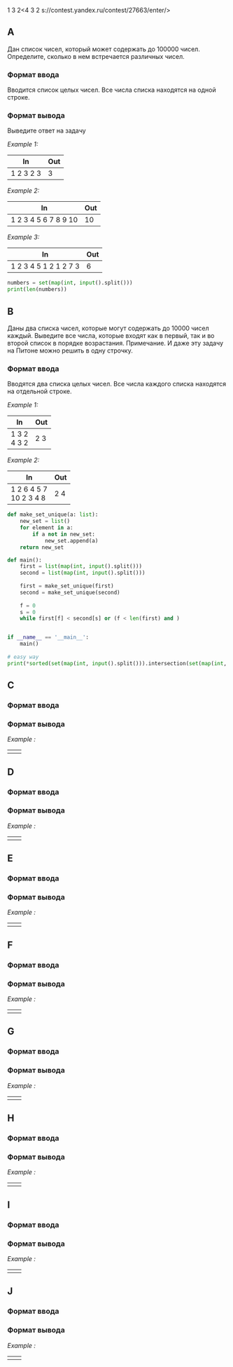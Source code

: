1 3 2<4 3 2 s://contest.yandex.ru/contest/27663/enter/>

## A

Дан список чисел, который может содержать до 100000 чисел. Определите, сколько в нем встречается различных чисел.

### Формат ввода

Вводится список целых чисел. Все числа списка находятся на одной строке.

### Формат вывода

Выведите ответ на задачу

<i>Example 1:</i>

| In         | Out |
|------------|-----|
| 1 2 3 2  3 | 3   |

<i>Example 2:</i>

| In                   | Out |
|----------------------|-----|
| 1 2 3 4 5 6 7 8 9 10 | 10  |

<i>Example 3:</i>

| In                    | Out |
|-----------------------|-----|
| 1 2 3 4 5 1 2 1 2 7 3 | 6   |

```python
numbers = set(map(int, input().split()))
print(len(numbers))
```

## B

Даны два списка чисел, которые могут содержать до 10000 чисел каждый. Выведите все числа, которые входят как в первый,
так и во второй список в порядке возрастания. Примечание. И даже эту задачу на Питоне можно решить в одну строчку.

### Формат ввода

Вводятся два списка целых чисел. Все числа каждого списка находятся на отдельной строке.

<i>Example 1:</i>

| In             | Out |
|----------------|-----|
| 1 3 2<br>4 3 2 | 2 3 |

<i>Example 2:</i>

| In                        | Out |
|---------------------------|-----|
| 1 2 6 4 5 7<br>10 2 3 4 8 | 2 4 |

```python
def make_set_unique(a: list):
    new_set = list()
    for element in a:
        if a not in new_set:
            new_set.append(a)
    return new_set

def main():
    first = list(map(int, input().split()))
    second = list(map(int, input().split()))
    
    first = make_set_unique(first)
    second = make_set_unique(second)
    
    f = 0
    s = 0
    while first[f] < second[s] or (f < len(first) and )


if __name__ == '__main__':
    main()
    
# easy way
print(*sorted(set(map(int, input().split())).intersection(set(map(int, input().split())))))

```

## C

### Формат ввода

### Формат вывода

<i>Example :</i>

|||
|---|---|
|||

## D

### Формат ввода

### Формат вывода

<i>Example :</i>

|||
|---|---|
|||

## E

### Формат ввода

### Формат вывода

<i>Example :</i>

|||
|---|---|
|||

## F

### Формат ввода

### Формат вывода

<i>Example :</i>

|||
|---|---|
|||

## G

### Формат ввода

### Формат вывода

<i>Example :</i>

|||
|---|---|
|||

## H

### Формат ввода

### Формат вывода

<i>Example :</i>

|||
|---|---|
|||

## I

### Формат ввода

### Формат вывода

<i>Example :</i>

|||
|---|---|
|||

## J

### Формат ввода

### Формат вывода

<i>Example :</i>

|||
|---|---|
|||